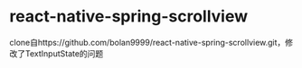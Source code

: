 # react-native-spring-scrollview
clone自https://github.com/bolan9999/react-native-spring-scrollview.git，修改了TextInputState的问题
